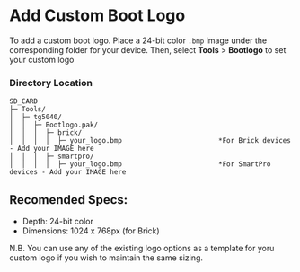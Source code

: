 # Add Custom Boot Logo

To add a custom boot logo. Place a 24-bit color `.bmp` image under the corresponding folder for your device. Then, select **Tools** > **Bootlogo** to set your custom logo

### Directory Location

```
SD_CARD
├─ Tools/
│  ├─ tg5040/
│  │  ├─ Bootlogo.pak/
│  │  │  ├─ brick/                                  
│  │  │  │  ├─ your_logo.bmp                        *For Brick devices - Add your IMAGE here
│  │  │  ├─ smartpro/                               
│  │  │  │  ├─ your_logo.bmp                        *For SmartPro devices - Add your IMAGE here
```

## Recomended Specs:
- Depth: 24-bit color
- Dimensions: 1024 x 768px (for Brick)

N.B. You can use any of the existing logo options as a template for yoru custom logo if you wish to maintain the same sizing.
